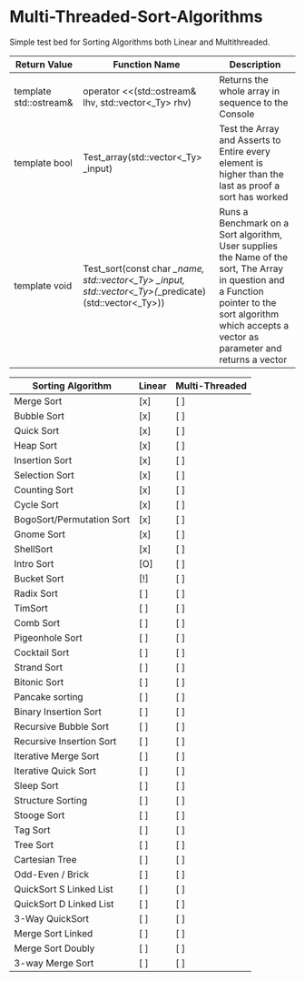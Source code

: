 # Multi-Threaded-Sort-Algorithms
Simple test bed for Sorting Algorithms both Linear and Multithreaded. 

 Return Value                       |        Function Name                                          |      Description
------------------------------------|--------------------------------------------------------------|-----------------------------------
template<typename _Ty> std::ostream& |    operator <<(std::ostream& lhv, std::vector<_Ty> rhv) |  Returns the whole array in sequence to the Console
template<typename _Ty> bool |   Test_array(std::vector<_Ty> _input) | Test the Array and Asserts to Entire every element is higher than the last as proof a sort has worked
template<typename _Ty> void |   Test_sort(const char *_name, std::vector<_Ty> _input, std::vector<_Ty>(*_predicate)(std::vector<_Ty>)) |  Runs a Benchmark on a Sort algorithm, User supplies the Name of the sort, The Array in question and a Function pointer to the sort algorithm which accepts a vector as parameter and returns a vector




Sorting Algorithm            | Linear  | Multi-Threaded
-----------------------------|---------|-------------
Merge Sort                   |  [x]    |  [ ]
Bubble Sort                  |  [x]    |  [ ]
Quick Sort				     |  [x]    |  [ ]                  
Heap Sort				     |  [x]    |  [ ]                  
Insertion Sort			     |  [x]    |  [ ]                  
Selection Sort               |  [x]    |  [ ]                                       
Counting Sort			     |  [x]    |  [ ]                  
Cycle Sort				     |  [x]    |  [ ]                  
BogoSort/Permutation Sort	 |  [x]    |  [ ]
Gnome Sort					 |  [x]    |  [ ]
ShellSort				     |  [x]    |  [ ]    
Intro Sort				     |  [O]    |  [ ]                  
Bucket Sort				     |  [!]    |  [ ]                  
Radix Sort				     |  [ ]    |  [ ]                  
TimSort					     |  [ ]    |  [ ]                  
Comb Sort				     |  [ ]    |  [ ]                  
Pigeonhole Sort			     |  [ ]    |  [ ]                  
Cocktail Sort			     |  [ ]    |  [ ]                  
Strand Sort				     |  [ ]    |  [ ]                  
Bitonic Sort			     |  [ ]    |  [ ]                  
Pancake sorting			     |  [ ]    |  [ ]                  
Binary Insertion Sort	     |  [ ]    |  [ ]                  
Recursive Bubble Sort	     |  [ ]    |  [ ]                  
Recursive Insertion Sort     |  [ ]    |  [ ]                  
Iterative Merge Sort	     |  [ ]    |  [ ]                  
Iterative Quick Sort	     |  [ ]    |  [ ]                  
Sleep Sort  				 |  [ ]    |  [ ]
Structure Sorting  			 |  [ ]    |  [ ]
Stooge Sort					 |  [ ]    |  [ ]
Tag Sort  					 |  [ ]    |  [ ]
Tree Sort					 |  [ ]    |  [ ]
Cartesian Tree 				 |  [ ]    |  [ ]
Odd-Even / Brick 			 |  [ ]    |  [ ]
QuickSort S Linked List		 |  [ ]    |  [ ]
QuickSort D Linked List		 |  [ ]    |  [ ]
3-Way QuickSort 			 |  [ ]    |  [ ]
Merge Sort Linked 			 |  [ ]    |  [ ]
Merge Sort Doubly  			 |  [ ]    |  [ ]
3-way Merge Sort			 |  [ ]    |  [ ]